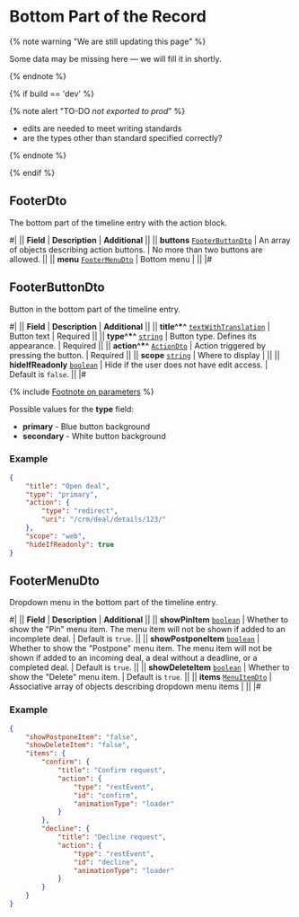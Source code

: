 # Bottom Part of the Record

{% note warning "We are still updating this page" %}

Some data may be missing here — we will fill it in shortly.

{% endnote %}

{% if build == 'dev' %}

{% note alert "TO-DO _not exported to prod_" %}

- edits are needed to meet writing standards
- are the types other than standard specified correctly?

{% endnote %}

{% endif %}

## FooterDto

The bottom part of the timeline entry with the action block.

#|
|| **Field** | **Description** | **Additional** ||
|| **buttons**
[`FooterButtonDto`](#footerbuttondto) | An array of objects describing action buttons. | No more than two buttons are allowed. ||
|| **menu**
[`FooterMenuDto`](#footermenudto) | Bottom menu | ||
|#

## FooterButtonDto

Button in the bottom part of the timeline entry.

#|
|| **Field** | **Description** | **Additional** ||
|| **title^*^**
[`textWithTranslation`](./field-types.md) | Button text | Required ||
|| **type^*^**
[`string`](../../../../data-types.md) | Button type. Defines its appearance. | Required ||
|| **action^*^**
[`ActionDto`](./action.md) | Action triggered by pressing the button. | Required ||
|| **scope**
[`string`](../../../../data-types.md) | Where to display | ||
|| **hideIfReadonly**
[`boolean`](../../../../data-types.md) | Hide if the user does not have edit access. | Default is `false`. ||
|#

{% include [Footnote on parameters](../../../../../_includes/required.md) %}

Possible values for the **type** field:

- **primary** - Blue button background
- **secondary** - White button background

### Example

```json
{
    "title": "Open deal",
    "type": "primary",
    "action": {
        "type": "redirect",
        "uri": "/crm/deal/details/123/"
    },
    "scope": "web",
    "hideIfReadonly": true
}
```

## FooterMenuDto

Dropdown menu in the bottom part of the timeline entry.

#|
|| **Field** | **Description** | **Additional** ||
|| **showPinItem**
[`boolean`](../../../../data-types.md) | Whether to show the "Pin" menu item. The menu item will not be shown if added to an incomplete deal. | Default is `true`. ||
|| **showPostponeItem**
[`boolean`](../../../../data-types.md) | Whether to show the "Postpone" menu item. The menu item will not be shown if added to an incoming deal, a deal without a deadline, or a completed deal. | Default is `true`. ||
|| **showDeleteItem**
[`boolean`](../../../../data-types.md) | Whether to show the "Delete" menu item. | Default is `true`. ||
|| **items**
[`MenuItemDto`](./menu-item.md) | Associative array of objects describing dropdown menu items | ||
|#

### Example

```json
{
    "showPostponeItem": "false",
    "showDeleteItem": "false",
    "items": {
        "confirm": {
            "title": "Confirm request",
            "action": {
                "type": "restEvent",
                "id": "confirm",
                "animationType": "loader"
            }
        },
        "decline": {
            "title": "Decline request",
            "action": {
                "type": "restEvent",
                "id": "decline",
                "animationType": "loader"
            }
        }
    }
}
```